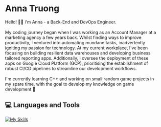 <h1>Anna Truong </h1>
<p>Hello! 👋🏻 I'm Anna - a Back-End and DevOps Engineer.<br><br>
My coding journey began when I was working as an Account Manager at a marketing agency a few years back. Whilst finding ways to improve productivity, I ventured into automating mundane tasks, inadvertently igniting my passion for technology. At my current workplace, I've been focusing on building resilient data warehouses and developing business tailored reporting apps. Additionally, I oversee the deployment of these apps on Google Cloud Platform (GCP), prioritising the establishment of robust CI/CD pipelines to streamline our development workflows.<br><br>
I'm currently learning C++ and working on small random game projects in my spare time, with the goal to develop my knowledge on game development 👾
</p>

<h2>💻 Languages and Tools</h2>

[![My Skills](https://skillicons.dev/icons?i=js,nodejs,ts,html,css,bootstrap,prisma,jest,postman,gcp,git)](https://skillicons.dev)

